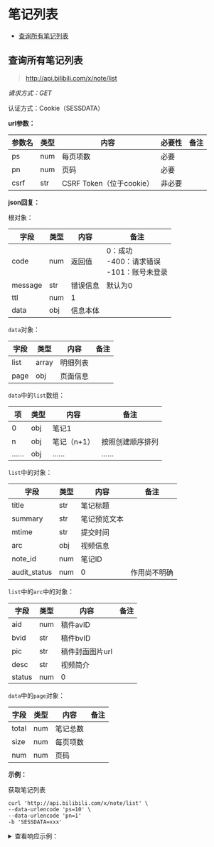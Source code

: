 # 笔记列表

- [查询所有笔记列表](#查询笔记列表)

## 查询所有笔记列表

> http://api.bilibili.com/x/note/list

*请求方式：GET*

认证方式：Cookie（SESSDATA）

**url参数：**

| 参数名  | 类型 | 内容         | 必要性      | 备注                                                    |
| ------- | ---- | ------------ | ----------- | ------------------------------------------------------- |
| ps      | num  | 每页项数     | 必要        |                                                 |
| pn      | num  | 页码         | 必要        |                                                  |
| csrf    | str  | CSRF Token（位于cookie） | 非必要   |                                                |

**json回复：**

根对象：

| 字段    | 类型 | 内容     | 备注                                                |
| ------- | ---- | -------- | --------------------------------------------------- |
| code    | num  | 返回值   | 0：成功<br />-400：请求错误<br />-101：账号未登录   |
| message | str  | 错误信息 | 默认为0                                             |
| ttl     | num  | 1        |                                                     |
| data    | obj  | 信息本体 |                                                     |

`data`对象：

| 字段       | 类型  | 内容     | 备注         |
| ---------- | ----- | -------- | ------------ |
| list       | array | 明细列表 |              |
| page       | obj   | 页面信息 |              |

`data`中的`list`数组：

| 项   | 类型 | 内容        | 备注             |
| ---- | ---- | ----------- | ---------------- |
| 0    | obj  | 笔记1       |                  |
| n    | obj  | 笔记（n+1） | 按照创建顺序排列 |
| ……   | obj  | ……          | ……               |

`list`中的对象：

| 字段            | 类型 | 内容         | 备注                   |
| --------------- | ---- | ------------ | ---------------------- |
| title           | str  | 笔记标题     |                        |
| summary         | str  | 笔记预览文本 |                        |
| mtime           | str  | 提交时间     |                        |
| arc             | obj  | 视频信息     |                        |
| note_id         | num  | 笔记ID       |                        |
| audit_status    | num  | 0            | 作用尚不明确           |

`list`中的`arc`中的对象：

| 字段   | 类型 | 内容         | 备注                   |
| ------ | ---- | ------------ | ---------------------- |
| aid    | num  | 稿件avID     |                        |
| bvid   | str  | 稿件bvID     |                        |
| pic    | str  | 稿件封面图片url |                     |
| desc   | str  | 视频简介     |                        |
| status | num  | 0            |                        |

`data`中的`page`对象：

| 字段   | 类型 | 内容         | 备注                 |
| ------ | ---- | ------------ | -------------------- |
| total  | num  | 笔记总数     |                      |
| size   | num  | 每页项数     |                      |
| num    | num  | 页码         |                      |

**示例：**

获取笔记列表

```shell
curl 'http://api.bilibili.com/x/note/list' \
--data-urlencode 'ps=10' \
--data-urlencode 'pn=1'
-b 'SESSDATA=xxx'
```

<details>
<summary>查看响应示例：</summary>

```json
{
    "code":0,
    "message":"0",
    "ttl":1,
    "data":{
        "list":[
            {
                "title":"周刊哔哩哔哩排行榜#543",
                "summary":"test",
                "mtime":"2020-11-23 17:45",
                "arc":{
                    "aid":970322090,
                    "bvid":"BV1op4y167Uo",
                    "pic":"http://i1.hdslb.com/bfs/archive/cc67f9c9b70d6eb97f00e726517c8c3da540ee05.jpg",
                    "desc":"20年11月第3周 | 【PICK UP】栏目欢迎继续推荐，私信@周刊娘 ，附上推荐投稿的av/bv号与理由。请勿刷屏、引战",
                    "status":0
                },
                "note_id":3809605586518023,
                "audit_status":0
            },
            {
                "title":"【MV】保加利亚妖王AZIS视频合辑",
                "summary":"test2",
                "mtime":"2020-11-20 16:44",
                "arc":{
                    "aid":170001,
                    "bvid":"BV17x411w7KC",
                    "pic":"http://i2.hdslb.com/bfs/archive/1ada8c32a9d168e4b2ee3e010f24789ba3353785.jpg",
                    "desc":"sina 保加利亚超级天王 Azis1999年出道。他的音乐融合保加利亚名族曲风chalga和pop、rap等元素，不过他惊艳的易装秀与浮夸的角色诠释才是他最为出名的地方 Azis与众多保加利亚天王天后级歌手都有过合作.06年，他作为Mariana Popova的伴唱，在欧洲半决赛上演唱了他们的参赛曲Let Me Cry 06年他被Velikite Balgari评为保加利亚有史以来最伟大的名人之一",
                    "status":0
                },
                "note_id":3988570796195843,
                "audit_status":0
            }
        ],
        "page":{
            "total":2,
            "size":10,
            "num":1
        }
    }
}
```

</details>

